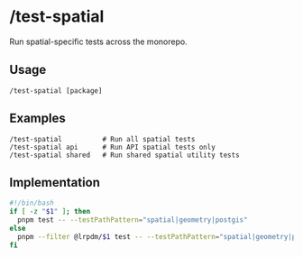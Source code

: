 # /test-spatial

Run spatial-specific tests across the monorepo.

## Usage
```
/test-spatial [package]
```

## Examples
```
/test-spatial          # Run all spatial tests
/test-spatial api      # Run API spatial tests only
/test-spatial shared   # Run shared spatial utility tests
```

## Implementation
```bash
#!/bin/bash
if [ -z "$1" ]; then
  pnpm test -- --testPathPattern="spatial|geometry|postgis"
else
  pnpm --filter @lrpdm/$1 test -- --testPathPattern="spatial|geometry|postgis"
fi
```
